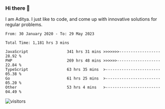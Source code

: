 ### Hi there 👋

I am Aditya. I just like to code, and come up with innovative solutions for regular problems.

<!--START_SECTION:waka-->

```text
From: 30 January 2020 - To: 29 May 2023

Total Time: 1,181 hrs 3 mins

JavaScript                 341 hrs 31 mins >>>>>>>------------------   28.92 %
PHP                        269 hrs 48 mins >>>>>>-------------------   22.84 %
TypeScript                 63 hrs 35 mins  >------------------------   05.38 %
Go                         61 hrs 25 mins  >------------------------   05.20 %
Other                      53 hrs 4 mins   >------------------------   04.49 %
```

<!--END_SECTION:waka-->

![visitors](https://visitor-badge.glitch.me/badge?page_id=BrainBuzzer.visitor-badge&left_color=green&right_color=red)
